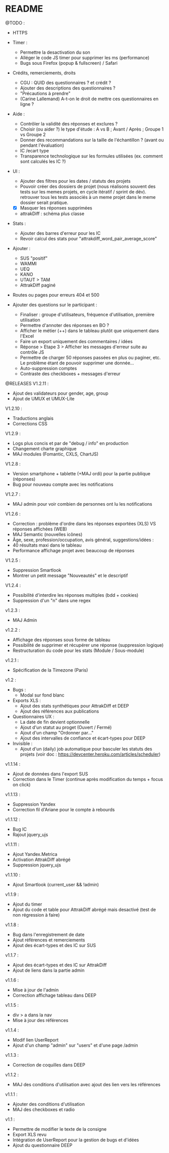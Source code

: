 # README

@TODO :
- HTTPS

- Timer :
  - Permettre la desactivation du son
  - Alléger le code JS timer pour supprimer les ms (performance)
  - Bugs sous Firefox (popup & fullscreen) / Safari

- Crédits, remerciements, droits
  - CGU : QUID des questionnaires ? et crédit ?
  - Ajouter des descriptions des questionnaires ?
  - "Précautions à prendre"
  - (Carine Lallemand) A-t-on le droit de mettre ces questionnaires en ligne ?

- Aide :
  - Contrôler la validité des réponses et exclures ?
  - Choisir (ou aider ?) le type d'étude : A vs B ; Avant / Après ; Groupe 1 vs Groupe 2
  - Donner des recommandations sur la taille de l'échantillon ? (avant ou pendant l'évaluation)
  - IC /ecart type
  - Transparence technologique sur les formules utilisées (ex. comment sont calculés les IC ?)

- UI :
  - Ajouter des filtres pour les dates / statuts des projets
  - Pouvoir créer des dossiers de projet (nous réalisons souvent des tests sur les memes projets, en cycle itératif / sprint de dév). retrouver tous les tests associés à un meme projet dans le meme dossier serait pratique.
  - [X] Masquer les réponses supprimées
  - attrakDiff : schéma plus classe

- Stats :
  - Ajouter des barres d'erreur pour les IC
  - Revoir calcul des stats pour "attrakdiff_word_pair_average_score"

- Ajouter :
  - SUS "positif"
  - WAMMI
  - UEQ
  - KANO
  - UTAUT > TAM
  - AttrakDiff paginé

- Routes ou pages pour erreurs 404 et 500

- Ajouter des questions sur le participant :
  - Finaliser : groupe d'utilisateurs, fréquence d'utilisation, première utilisation
  - Permettre d'annoter des réponses en BO ?
  - Afficher le métier (++) dans le tableau plutôt que uniquement dans l'Excel
  - Faire un export uniquement des commentaires / idées
  - Réponse > Etape 3 > Afficher les messages d'erreur suite au contrôle JS
  - Permettre de charger 50 réponses passées en plus ou paginer, etc. Le problème étant de pouvoir supprimer une donnée...
  - Auto-suppression comptes
  - Contraste des checkboxes + messages d'erreur

@RELEASES
V1.2.11 :
- Ajout des validateurs pour gender, age, group
- Ajout de UMUX et UMUX-Lite

V1.2.10 :
- Traductions anglais
- Corrections CSS

V1.2.9 :
- Logs plus concis et par de "debug / info" en production
- Changement charte graphique
- MAJ modules (Fomantic, CXLS, ChartJS)

V1.2.8 :
- Version smartphone + tablette (+MAJ ordi) pour la partie publique (réponses)
- Bug pour nouveau compte avec les notifications

V1.2.7 :
- MAJ admin pour voir combien de personnes ont lu les notifications

V1.2.6 :
- Correction : problème d'ordre dans les réponses exportées (XLS) VS réponses affichées (WEB)
- MAJ Semantic (nouvelles icônes)
- Âge, sexe, profession/occupation, avis général, suggestions/idées :
- 40 résultats maxi dans le tableau
- Performance affichage projet avec beaucoup de réponses

V1.2.5 :
- Suppression Smartlook
- Montrer un petit message "Nouveautés" et le descriptif

V1.2.4 :
- Possibilité d'interdire les réponses multiples (bdd + cookies)
- Suppression d'un "n" dans une regex

v1.2.3 :
- MAJ Admin

v1.2.2 :
- Affichage des réponses sous forme de tableau
- Possibilité de supprimer et récupérer une réponse (suppression logique)
- Restructuration du code pour les stats (Module / Sous-module)

v1.2.1 :
- Spécification de la Timezone (Paris)

v1.2 :
- Bugs :
  - Modal sur fond blanc
- Exports XLS :
  - Ajout des stats synthétiques pour AttrakDiff et DEEP
  - Ajout des références aux publications
- Questionnaires UX :
  - La date de fin devient optionnelle
  - Ajout d'un statut au proget (Ouvert / Fermé)
  - Ajout d'un champ "Ordonner par..."
  - Ajout des intervalles de confiance et écart-types pour DEEP
- Invisible :
  - Ajout d'un (daily) job automatique pour basculer les statuts des projets (voir doc : https://devcenter.heroku.com/articles/scheduler)

v1.1.14 :
- Ajout de données dans l'export SUS
- Correction dans le Timer (continue après modification du temps + focus on click)

v1.1.13 :
- Suppression Yandex
- Correction fil d'Ariane pour le compte à rebourds

v1.1.12 :
- Bug IC
- Rajout jquery_ujs

v1.1.11 :
- Ajout Yandex.Metrica
- Activation AttrakDiff abrégé
- Suppression jquery_ujs

v1.1.10 :
- Ajout Smartlook (current_user && !admin)

v1.1.9 :
- Ajout du timer
- Ajout du code et table pour AttrakDiff abrégé mais desactivé (test de non régression à faire)

v1.1.8 :
- Bug dans l'enregistrement de date
- Ajout références et remerciements
- Ajout des écart-types et des IC sur SUS

v1.1.7 :
- Ajout des écart-types et des IC sur AttrakDiff
- Ajout de liens dans la partie admin

v1.1.6 :
- Mise à jour de l'admin
- Correction affichage tableau dans DEEP

v1.1.5 :
- div > a dans la nav
- Mise à jour des références

v1.1.4 :
- Modif lien UserReport
- Ajout d'un champ "admin" sur "users" et d'une page /admin

v1.1.3 :
- Correction de coquilles dans DEEP

v1.1.2 :
- MAJ des conditions d'utilisation avec ajout des lien vers les références

v1.1.1 :
- Ajouter des conditions d'utilisation
- MAJ des checkboxes et radio

v1.1 :
- Permettre de modifier le texte de la consigne
- Export XLS revu
- Intégration de UserReport pour la gestion de bugs et d'idées
- Ajout du questionnaire DEEP

